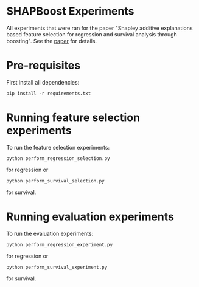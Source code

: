 # SHAPBoost Experiments
All experiments that were ran for the paper "Shapley additive explanations based feature selection for regression and survival analysis through boosting".
See the [paper]() for details.

# Pre-requisites

First install all dependencies:
```shell
pip install -r requirements.txt
```

# Running feature selection experiments

To run the feature selection experiments:
```shell
python perform_regression_selection.py
```
for regression or
```shell
python perform_survival_selection.py
```
for survival.

# Running evaluation experiments

To run the evaluation experiments:
```shell
python perform_regression_experiment.py
```
for regression or
```shell
python perform_survival_experiment.py
```
for survival.

